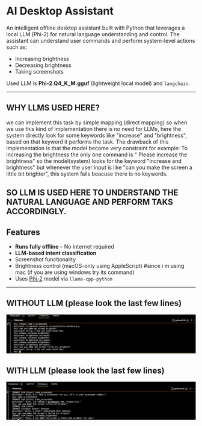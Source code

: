 #  AI Desktop Assistant 

An intelligent offline desktop assistant built with Python that leverages a local LLM (Phi-2) for natural language understanding and control. The assistant can understand user commands and perform system-level actions such as:

-  Increasing brightness
-  Decreasing brightness
-  Taking screenshots

Used LLM is **Phi-2.Q4_K_M.gguf** (lightweight local model) and `langchain`.

---

## WHY LLMS USED HERE?
 we can implement this task by simple mapping (direct mapping) so when we use this kind of implementation there is no need for LLMs, here the system directly look for some keywords like "increase" and "brightness", based on that keyword it performs the task. The drawback of this implementation is that the model become very constraint for example: To increasing the brightness the only one command is " Please increase the brightness" so the model(system) looks for the keyword "increase and brightness" but whenever the user input is like  "can you make the screen a little bit brighter", this system fails beacuse there is no keywords.
 ## SO LLM IS USED HERE TO UNDERSTAND THE NATURAL LANGUAGE AND PERFORM TAKS ACCORDINGLY.

##  Features

-  **Runs fully offline** – No internet required
-  **LLM-based intent classification**
-  Screenshot functionality
-  Brightness control (macOS-only using AppleScript) #since i m using mac (if you are using windows try its command)
-  Uses [Phi-2](https://huggingface.co/microsoft/phi-2) model via `llama-cpp-python`

---

## WITHOUT LLM (please look the last few lines)
![Without LLM](images/without_llm.png)

## WITH LLM (please look the last few lines)
![With LLM](images/with_llm.png)

